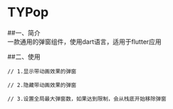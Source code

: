 # TYPop
##一、简介  
一款通用的弹窗组件，使用dart语言，适用于flutter应用  

##二、使用  
```
// 1.显示带动画效果的弹窗  
    
// 2.隐藏带动画效果的弹窗  
    
// 3.设置全局最大弹窗数，如果达到限制，会从栈底开始移除弹窗

```


